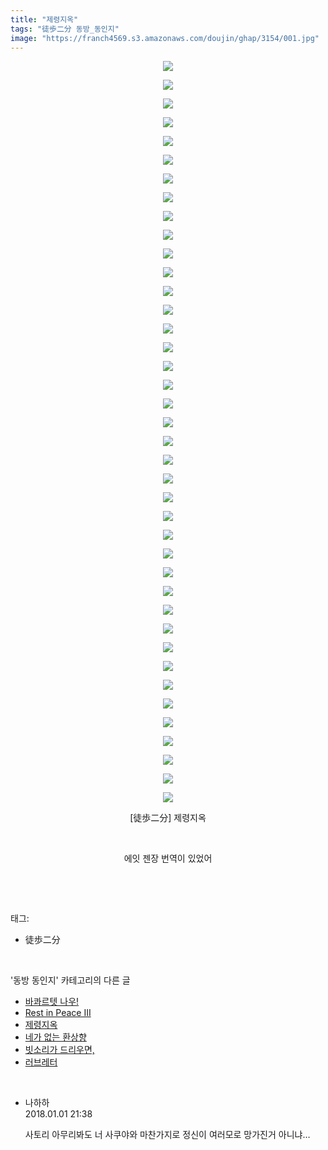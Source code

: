 ```yaml
---
title: "제령지옥"
tags: "徒歩二分 동방_동인지"
image: "https://franch4569.s3.amazonaws.com/doujin/ghap/3154/001.jpg"
---
```

<div class="article">
<p style="text-align: center; clear: none; float: none;"><img src="{{ site.imgserver2 }}/ghap/3154/001.jpg"/></p>
<p style="text-align: center; clear: none; float: none;"><img src="{{ site.imgserver2 }}/ghap/3154/002.jpg"/></p>
<p style="text-align: center; clear: none; float: none;"><img src="{{ site.imgserver2 }}/ghap/3154/003.jpg"/></p>
<p style="text-align: center; clear: none; float: none;"><img src="{{ site.imgserver2 }}/ghap/3154/004.jpg"/></p>
<p style="text-align: center; clear: none; float: none;"><img src="{{ site.imgserver2 }}/ghap/3154/005.jpg"/></p>
<p style="text-align: center; clear: none; float: none;"><img src="{{ site.imgserver2 }}/ghap/3154/006.jpg"/></p>
<p style="text-align: center; clear: none; float: none;"><img src="{{ site.imgserver2 }}/ghap/3154/007.jpg"/></p>
<p style="text-align: center; clear: none; float: none;"><img src="{{ site.imgserver2 }}/ghap/3154/008.jpg"/></p>
<p style="text-align: center; clear: none; float: none;"><img src="{{ site.imgserver2 }}/ghap/3154/009.jpg"/></p>
<p style="text-align: center; clear: none; float: none;"><img src="{{ site.imgserver2 }}/ghap/3154/010.jpg"/></p>
<p style="text-align: center; clear: none; float: none;"><img src="{{ site.imgserver2 }}/ghap/3154/011.jpg"/></p>
<p style="text-align: center; clear: none; float: none;"><img src="{{ site.imgserver2 }}/ghap/3154/012.jpg"/></p>
<p style="text-align: center; clear: none; float: none;"><img src="{{ site.imgserver2 }}/ghap/3154/013.jpg"/></p>
<p style="text-align: center; clear: none; float: none;"><img src="{{ site.imgserver2 }}/ghap/3154/014.jpg"/></p>
<p style="text-align: center; clear: none; float: none;"><img src="{{ site.imgserver2 }}/ghap/3154/015.jpg"/></p>
<p style="text-align: center; clear: none; float: none;"><img src="{{ site.imgserver2 }}/ghap/3154/016.jpg"/></p>
<p style="text-align: center; clear: none; float: none;"><img src="{{ site.imgserver2 }}/ghap/3154/017.jpg"/></p>
<p style="text-align: center; clear: none; float: none;"><img src="{{ site.imgserver2 }}/ghap/3154/018.jpg"/></p>
<p style="text-align: center; clear: none; float: none;"><img src="{{ site.imgserver2 }}/ghap/3154/019.jpg"/></p>
<p style="text-align: center; clear: none; float: none;"><img src="{{ site.imgserver2 }}/ghap/3154/020.jpg"/></p>
<p style="text-align: center; clear: none; float: none;"><img src="{{ site.imgserver2 }}/ghap/3154/021.jpg"/></p>
<p style="text-align: center; clear: none; float: none;"><img src="{{ site.imgserver2 }}/ghap/3154/022.jpg"/></p>
<p style="text-align: center; clear: none; float: none;"><img src="{{ site.imgserver2 }}/ghap/3154/023.jpg"/></p>
<p style="text-align: center; clear: none; float: none;"><img src="{{ site.imgserver2 }}/ghap/3154/024.jpg"/></p>
<p style="text-align: center; clear: none; float: none;"><img src="{{ site.imgserver2 }}/ghap/3154/025.jpg"/></p>
<p style="text-align: center; clear: none; float: none;"><img src="{{ site.imgserver2 }}/ghap/3154/026.jpg"/></p>
<p style="text-align: center; clear: none; float: none;"><img src="{{ site.imgserver2 }}/ghap/3154/027.jpg"/></p>
<p style="text-align: center; clear: none; float: none;"><img src="{{ site.imgserver2 }}/ghap/3154/028.jpg"/></p>
<p style="text-align: center; clear: none; float: none;"><img src="{{ site.imgserver2 }}/ghap/3154/029.jpg"/></p>
<p style="text-align: center; clear: none; float: none;"><img src="{{ site.imgserver2 }}/ghap/3154/030.jpg"/></p>
<p style="text-align: center; clear: none; float: none;"><img src="{{ site.imgserver2 }}/ghap/3154/031.jpg"/></p>
<p style="text-align: center; clear: none; float: none;"><img src="{{ site.imgserver2 }}/ghap/3154/032.jpg"/></p>
<p style="text-align: center; clear: none; float: none;"><img src="{{ site.imgserver2 }}/ghap/3154/033.jpg"/></p>
<p style="text-align: center; clear: none; float: none;"><img src="{{ site.imgserver2 }}/ghap/3154/034.jpg"/></p>
<p style="text-align: center; clear: none; float: none;"><img src="{{ site.imgserver2 }}/ghap/3154/035.jpg"/></p>
<p style="text-align: center; clear: none; float: none;"><img src="{{ site.imgserver2 }}/ghap/3154/036.jpg"/></p>
<p style="text-align: center; clear: none; float: none;"><img src="{{ site.imgserver2 }}/ghap/3154/037.jpg"/></p>
<p style="text-align: center; clear: none; float: none;"><img src="{{ site.imgserver2 }}/ghap/3154/038.jpg"/></p>
<p style="text-align: center; clear: none; float: none;"><img src="{{ site.imgserver2 }}/ghap/3154/039.jpg"/></p>
<p style="text-align: center; clear: none; float: none;"><img src="{{ site.imgserver2 }}/ghap/3154/040.jpg"/></p>
<p style="text-align: center; clear: none; float: none;">[徒歩二分] 제령지옥</p>
<p style="text-align: center; clear: none; float: none;"><br/></p>
<p style="text-align: center; clear: none; float: none;">에잇 젠장 번역이 있었어</p>
<p><br/></p>
</div><br/>
<div class="tagTrail">
<p>태그: </p>
<ul>
<li>徒歩二分</li>
</ul>
</div><br/>
<div class="another">
<p>'동방 동인지' 카테고리의 다른 글</p>
<ul>
<li><a href="/ghap_3157">바콰르텟 나우!</a></li>
<li><a href="/ghap_3156">Rest in Peace III</a></li>
<li><a href="/ghap_3154">제령지옥</a></li>
<li><a href="/ghap_3144">네가 없는 환상향</a></li>
<li><a href="/ghap_3143">빗소리가 드리우면,</a></li>
<li><a href="/ghap_3142">러브레터</a></li>
</ul>
</div><br/>
<div class="cb_module cb_fluid">
<div class="cb_wrt cb_profile">
<div class="comment">
<ul>
<li class="cb_thumb_off" id="comment15164282">
<div class="cb_comment_area">
<div class="cb_info_area">
<div class="cb_section">
<span class="cb_nick_name">나하하</span>
</div>
<div class="cb_section">
<span class="cb_date">2018.01.01 21:38 </span>
</div>
</div>
<div class="cb_dsc_comment">
<p class="cb_dsc">
											사토리 아무리봐도 너 사쿠야와 마찬가지로 정신이 여러모로 망가진거 아니냐…
										</p>
</div>
</div></li>
</ul>
</div>
</div><!-- commentList close -->
</div><br/>
